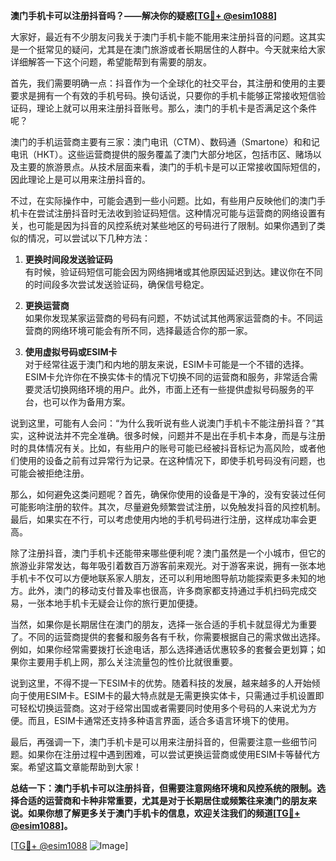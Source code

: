 **澳门手机卡可以注册抖音吗？——解决你的疑惑[[TG💪+ @esim1088](https://t.me/s/esim1088)]**

大家好，最近有不少朋友问我关于澳门手机卡能不能用来注册抖音的问题。这其实是一个挺常见的疑问，尤其是在澳门旅游或者长期居住的人群中。今天就来给大家详细解答一下这个问题，希望能帮到有需要的朋友。

首先，我们需要明确一点：抖音作为一个全球化的社交平台，其注册和使用的主要要求是拥有一个有效的手机号码。换句话说，只要你的手机卡能够正常接收短信验证码，理论上就可以用来注册抖音账号。那么，澳门的手机卡是否满足这个条件呢？

澳门的手机运营商主要有三家：澳门电讯（CTM）、数码通（Smartone）和和记电讯（HKT）。这些运营商提供的服务覆盖了澳门大部分地区，包括市区、赌场以及主要的旅游景点。从技术层面来看，澳门的手机卡是可以正常接收国际短信的，因此理论上是可以用来注册抖音的。

不过，在实际操作中，可能会遇到一些小问题。比如，有些用户反映他们的澳门手机卡在尝试注册抖音时无法收到验证码短信。这种情况可能与运营商的网络设置有关，也可能是因为抖音的风控系统对某些地区的号码进行了限制。如果你遇到了类似的情况，可以尝试以下几种方法：

1. **更换时间段发送验证码**  
   有时候，验证码短信可能会因为网络拥堵或其他原因延迟到达。建议你在不同的时间段多次尝试发送验证码，确保信号稳定。

2. **更换运营商**  
   如果你发现某家运营商的号码有问题，不妨试试其他两家运营商的卡。不同运营商的网络环境可能会有所不同，选择最适合你的那一家。

3. **使用虚拟号码或ESIM卡**  
   对于经常往返于澳门和内地的朋友来说，ESIM卡可能是一个不错的选择。ESIM卡允许你在不换实体卡的情况下切换不同的运营商和服务，非常适合需要灵活切换网络环境的用户。此外，市面上还有一些提供虚拟号码服务的平台，也可以作为备用方案。

说到这里，可能有人会问：“为什么我听说有些人说澳门手机卡不能注册抖音？”其实，这种说法并不完全准确。很多时候，问题并不是出在手机卡本身，而是与注册时的具体情况有关。比如，有些用户的账号可能已经被抖音标记为高风险，或者他们使用的设备之前有过异常行为记录。在这种情况下，即使手机号码没有问题，也可能会被拒绝注册。

那么，如何避免这类问题呢？首先，确保你使用的设备是干净的，没有安装过任何可能影响注册的软件。其次，尽量避免频繁尝试注册，以免触发抖音的风控机制。最后，如果实在不行，可以考虑使用内地的手机号码进行注册，这样成功率会更高。

除了注册抖音，澳门手机卡还能带来哪些便利呢？澳门虽然是一个小城市，但它的旅游业非常发达，每年吸引着数百万游客前来观光。对于游客来说，拥有一张本地手机卡不仅可以方便地联系家人朋友，还可以利用地图导航功能探索更多未知的地方。此外，澳门的移动支付普及率也很高，许多商家都支持通过手机扫码完成交易，一张本地手机卡无疑会让你的旅行更加便捷。

当然，如果你是长期居住在澳门的朋友，选择一张合适的手机卡就显得尤为重要了。不同的运营商提供的套餐和服务各有千秋，你需要根据自己的需求做出选择。例如，如果你经常需要拨打长途电话，那么选择通话优惠较多的套餐会更划算；如果你主要用手机上网，那么关注流量包的性价比就很重要。

说到这里，不得不提一下ESIM卡的优势。随着科技的发展，越来越多的人开始倾向于使用ESIM卡。ESIM卡的最大特点就是无需更换实体卡，只需通过手机设置即可轻松切换运营商。这对于经常出国或者需要同时使用多个号码的人来说尤为方便。而且，ESIM卡通常还支持多种语言界面，适合多语言环境下的使用。

最后，再强调一下，澳门手机卡是可以用来注册抖音的，但需要注意一些细节问题。如果你在注册过程中遇到困难，可以尝试更换运营商或使用ESIM卡等替代方案。希望这篇文章能帮助到大家！

**总结一下：澳门手机卡可以注册抖音，但需要注意网络环境和风控系统的限制。选择合适的运营商和卡种非常重要，尤其是对于长期居住或频繁往来澳门的朋友来说。如果你想了解更多关于澳门手机卡的信息，欢迎关注我们的频道[[TG💪+ @esim1088](https://t.me/s/esim1088)]。**

[[TG💪+ @esim1088](https://t.me/s/esim1088) ![Image](https://i.postimg.cc/4NQfJmqS/Snipaste-2025-05-13-00-14-12.png)]